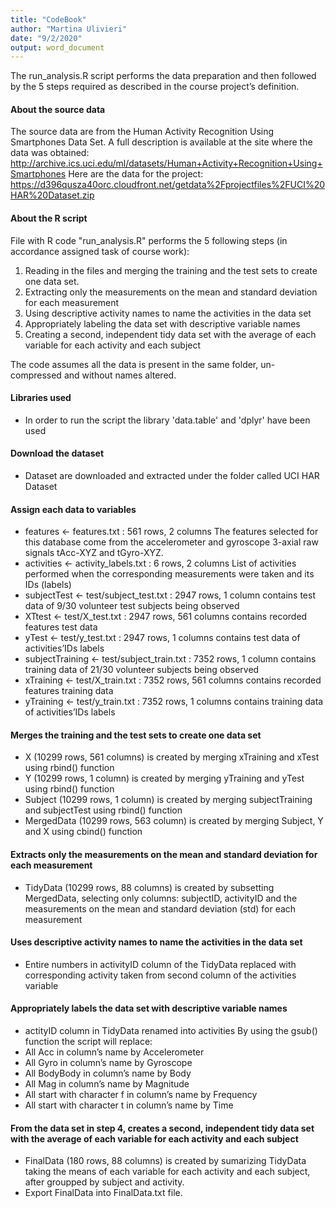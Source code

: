 ```yaml
---
title: "CodeBook"
author: "Martina Ulivieri"
date: "9/2/2020"
output: word_document
---
```


The run_analysis.R script performs the data preparation and then followed by the 5 steps required as described in the course project’s definition.

#### About the source data
The source data are from the Human Activity Recognition Using Smartphones Data Set. A full description is available at the site where the data was obtained: http://archive.ics.uci.edu/ml/datasets/Human+Activity+Recognition+Using+Smartphones Here are the data for the project: https://d396qusza40orc.cloudfront.net/getdata%2Fprojectfiles%2FUCI%20HAR%20Dataset.zip

#### About the R script
File with R code "run_analysis.R" performs the 5 following steps (in accordance assigned task of course work):

1. Reading in the files and merging the training and the test sets to create one data set.
2. Extracting only the measurements on the mean and standard deviation for each measurement
3. Using descriptive activity names to name the activities in the data set
4. Appropriately labeling the data set with descriptive variable names
5. Creating a second, independent tidy data set with the average of each variable for each activity and each subject

The code assumes all the data is present in the same folder, un-compressed and without names altered.

#### Libraries used
- In order to run the script the library 'data.table' and 'dplyr' have been used

#### Download the dataset
- Dataset are downloaded and extracted under the folder called UCI HAR Dataset

#### Assign each data to variables
- features <- features.txt : 561 rows, 2 columns
The features selected for this database come from the accelerometer and gyroscope 3-axial raw signals tAcc-XYZ and tGyro-XYZ.
- activities <- activity_labels.txt : 6 rows, 2 columns
List of activities performed when the corresponding measurements were taken and its IDs (labels)
- subjectTest <- test/subject_test.txt : 2947 rows, 1 column
contains test data of 9/30 volunteer test subjects being observed
- XTtest <- test/X_test.txt : 2947 rows, 561 columns
contains recorded features test data
- yTest <- test/y_test.txt : 2947 rows, 1 columns
contains test data of activities’IDs labels
- subjectTraining <- test/subject_train.txt : 7352 rows, 1 column
contains training data of 21/30 volunteer subjects being observed
- xTraining <- test/X_train.txt : 7352 rows, 561 columns
contains recorded features training data
- yTraining <- test/y_train.txt : 7352 rows, 1 columns
contains training data of activities’IDs labels

#### Merges the training and the test sets to create one data set
- X (10299 rows, 561 columns) is created by merging xTraining and xTest using rbind() function
- Y (10299 rows, 1 column) is created by merging yTraining and yTest using rbind() function
- Subject (10299 rows, 1 column) is created by merging subjectTraining and subjectTest using rbind() function
- MergedData (10299 rows, 563 column) is created by merging Subject, Y and X using cbind() function

#### Extracts only the measurements on the mean and standard deviation for each measurement
- TidyData (10299 rows, 88 columns) is created by subsetting MergedData, selecting only columns: subjectID, activityID and the measurements on the mean and standard deviation (std) for each measurement

#### Uses descriptive activity names to name the activities in the data set
- Entire numbers in activityID column of the TidyData replaced with corresponding activity taken from second column of the activities variable

#### Appropriately labels the data set with descriptive variable names 
- actityID column in TidyData renamed into activities
By using the gsub() function the script will replace:
- All Acc in column’s name by Accelerometer
- All Gyro in column’s name by Gyroscope
- All BodyBody in column’s name by Body
- All Mag in column’s name by Magnitude
- All start with character f in column’s name by Frequency
- All start with character t in column’s name by Time

#### From the data set in step 4, creates a second, independent tidy data set with the average of each variable for each activity and each subject
- FinalData (180 rows, 88 columns) is created by sumarizing TidyData taking the means of each variable for each activity and each subject, after groupped by subject and activity.
- Export FinalData into FinalData.txt file.
